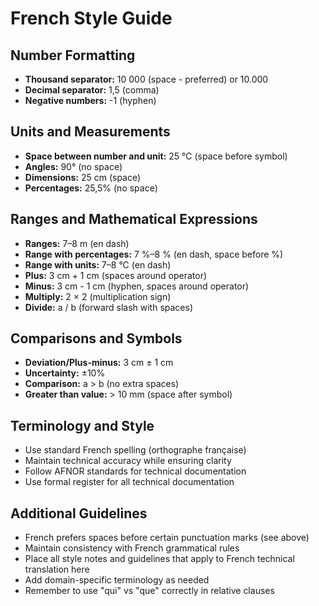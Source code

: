 # French Style Guide

## Number Formatting
- **Thousand separator:** 10 000 (space - preferred) or 10.000
- **Decimal separator:** 1,5 (comma)
- **Negative numbers:** -1 (hyphen)

## Units and Measurements
- **Space between number and unit:** 25 °C (space before symbol)
- **Angles:** 90° (no space)
- **Dimensions:** 25 cm (space)
- **Percentages:** 25,5% (no space)

## Ranges and Mathematical Expressions
- **Ranges:** 7–8 m (en dash)
- **Range with percentages:** 7 %–8 % (en dash, space before %)
- **Range with units:** 7–8 °C (en dash)
- **Plus:** 3 cm + 1 cm (spaces around operator)
- **Minus:** 3 cm - 1 cm (hyphen, spaces around operator)
- **Multiply:** 2 × 2 (multiplication sign)
- **Divide:** a / b (forward slash with spaces)

## Comparisons and Symbols
- **Deviation/Plus-minus:** 3 cm ± 1 cm
- **Uncertainty:** ±10%
- **Comparison:** a > b (no extra spaces)
- **Greater than value:** > 10 mm (space after symbol)

## Terminology and Style
- Use standard French spelling (orthographe française)
- Maintain technical accuracy while ensuring clarity
- Follow AFNOR standards for technical documentation
- Use formal register for all technical documentation

## Additional Guidelines
- French prefers spaces before certain punctuation marks (see above)
- Maintain consistency with French grammatical rules
- Place all style notes and guidelines that apply to French technical translation here
- Add domain-specific terminology as needed
- Remember to use "qui" vs "que" correctly in relative clauses
